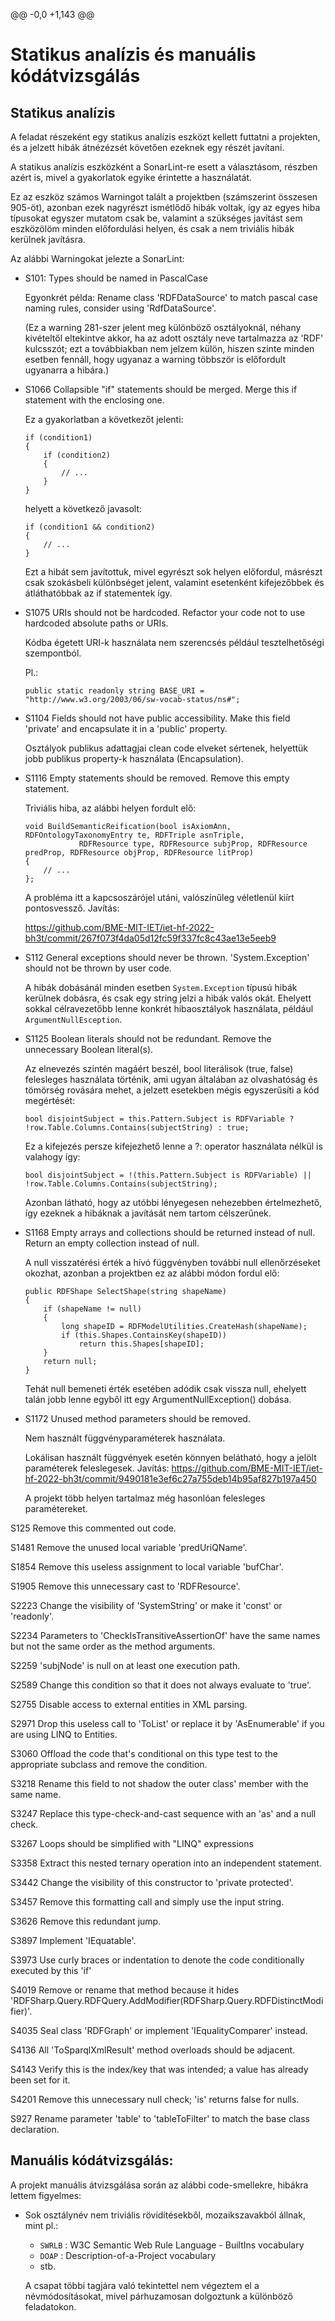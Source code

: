 @@ -0,0 +1,143 @@
# Statikus analízis és manuális kódátvizsgálás

## Statikus analízis

A feladat részeként egy statikus analízis eszközt kellett futtatni a projekten, és a jelzett hibák átnézézsét követően ezeknek egy részét javítani.

A statikus analízis eszközként a SonarLint-re esett a választásom, részben azért is, mivel a gyakorlatok egyike érintette a használatát.

Ez az eszköz számos Warningot talált a projektben (számszerint összesen 905-öt), azonban ezek nagyrészt ismétlődő hibák voltak, így az egyes hiba típusokat egyszer mutatom csak be, valamint a szükséges javítást sem eszközölöm minden előfordulási helyen, és csak a nem triviális hibák kerülnek javításra.



Az alábbi Warningokat jelezte a SonarLint:

- S101: Types should be named in PascalCase

    Egyonkrét példa: Rename class 'RDFDataSource' to match pascal case naming rules, consider using 'RdfDataSource'.

    (Ez a warning 281-szer jelent meg különböző osztályoknál, néhany kivételtől eltekintve akkor, ha az adott osztály neve tartalmazza az 'RDF' kulcsszót; ezt a továbbiakban nem jelzem külön, hiszen szinte minden esetben fennáll, hogy ugyanaz a warning többször is előfordult ugyanarra a hibára.)

- S1066	Collapsible "if" statements should be merged. Merge this if statement with the enclosing one.

    Ez a gyakorlatban a következőt jelenti:
    ```
    if (condition1)
    {
        if (condition2)
        {
            // ...
        }
    }
    ```
    helyett a következő javasolt:

    ```
    if (condition1 && condition2)
    {
        // ...
    }
    ```
    Ezt a hibát sem javítottuk, mivel egyrészt sok helyen előfordul, másrészt csak szokásbeli különbséget jelent, valamint esetenként kifejezőbbek és átláthatóbbak az if statementek így.

- S1075	URIs should not be hardcoded. Refactor your code not to use hardcoded absolute paths or URIs.

    Kódba égetett URI-k használata nem szerencsés például tesztelhetőségi szempontból.

    Pl.: 
    ```
    public static readonly string BASE_URI = "http://www.w3.org/2003/06/sw-vocab-status/ns#";
    ```


- S1104	Fields should not have public accessibility. Make this field 'private' and encapsulate it in a 'public' property.

    Osztályok publikus adattagjai clean code elveket sértenek, helyettük jobb publikus property-k használata (Encapsulation).


- S1116	Empty statements should be removed. Remove this empty statement.

    Triviális hiba, az alábbi helyen fordult elő:
    ```
    void BuildSemanticReification(bool isAxiomAnn, RDFOntologyTaxonomyEntry te, RDFTriple asnTriple,
                RDFResource type, RDFResource subjProp, RDFResource predProp, RDFResource objProp, RDFResource litProp)
    {
        // ...
    };
    ```
    A probléma itt a kapcsoszárójel utáni, valószínűleg véletlenül kiírt pontosvessző. Javítás:

    https://github.com/BME-MIT-IET/iet-hf-2022-bh3t/commit/267f073f4da05d12fc59f337fc8c43ae13e5eeb9
    

- S112	General exceptions should never be thrown. 'System.Exception' should not be thrown by user code.

    A hibák dobásánál minden esetben `System.Exception` típusú hibák kerülnek dobásra, és csak egy string jelzi a hibák valós okát. Ehelyett sokkal célravezetőbb lenne konkrét hibaosztályok használata, például `ArgumentNullEsception`. 


- S1125	Boolean literals should not be redundant. Remove the unnecessary Boolean literal(s).

    Az elnevezés szintén magáért beszél, bool literálisok (true, false) felesleges használata történik, ami ugyan általában az olvashatóság és tömörség rovására mehet, a jelzett esetekben mégis egyszerűsíti a kód megértését:

    ```
    bool disjointSubject = this.Pattern.Subject is RDFVariable ? !row.Table.Columns.Contains(subjectString) : true;
    ```
    Ez a kifejezés persze kifejezhető lenne a ?: operator használata nélkül is valahogy így:

    ```
    bool disjointSubject = !(this.Pattern.Subject is RDFVariable) || !row.Table.Columns.Contains(subjectString);
    ```
    Azonban látható, hogy az utóbbi lényegesen nehezebben értelmezhető, így ezeknek a hibáknak a javítását nem tartom célszerűnek.


- S1168	Empty arrays and collections should be returned instead of null. Return an empty collection instead of null.

    A null visszatérési érték a hívó függvényben további null ellenőrzéseket okozhat, azonban a projektben ez az alábbi módon fordul elő:
    ```
    public RDFShape SelectShape(string shapeName)
    {
        if (shapeName != null)
        {
            long shapeID = RDFModelUtilities.CreateHash(shapeName);
            if (this.Shapes.ContainsKey(shapeID))
                return this.Shapes[shapeID];
        }
        return null;
    }
    ```
    Tehát null bemeneti érték esetében adódik csak vissza null, ehelyett talán jobb lenne egyből itt egy ArgumentNullException() dobása.

- S1172	Unused method parameters should be removed.
    
    Nem használt függvényparaméterek használata.

    Lokálisan használt függvények esetén könnyen belátható, hogy a jelölt paraméterek feleslegesek.
    Javítás: https://github.com/BME-MIT-IET/iet-hf-2022-bh3t/commit/9490181e3ef6c27a755deb14b95af827b197a450

    A projekt több helyen tartalmaz még hasonlóan felesleges paramétereket.


S125	Remove this commented out code.


S1481	Remove the unused local variable 'predUriQName'.


S1854	Remove this useless assignment to local variable 'bufChar'.


S1905	Remove this unnecessary cast to 'RDFResource'.


S2223	Change the visibility of 'SystemString' or make it 'const' or 'readonly'.


S2234	Parameters to 'CheckIsTransitiveAssertionOf' have the same names but not the same order as the method arguments.


S2259	'subjNode' is null on at least one execution path.



S2589	Change this condition so that it does not always evaluate to 'true'.


S2755	Disable access to external entities in XML parsing.


S2971	Drop this useless call to 'ToList' or replace it by 'AsEnumerable' if you are using LINQ to Entities.


S3060	Offload the code that's conditional on this type test to the appropriate subclass and remove the condition.


S3218	Rename this field to not shadow the outer class' member with the same name.


S3247	Replace this type-check-and-cast sequence with an 'as' and a null check.


S3267	Loops should be simplified with "LINQ" expressions


S3358	Extract this nested ternary operation into an independent statement.


S3442	Change the visibility of this constructor to 'private protected'.


S3457	Remove this formatting call and simply use the input string.


S3626	Remove this redundant jump.


S3897	Implement 'IEquatable<RDFMemoryStore>'.


S3973	Use curly braces or indentation to denote the code conditionally executed by this 'if'


S4019	Remove or rename that method because it hides 'RDFSharp.Query.RDFQuery.AddModifier<T>(RDFSharp.Query.RDFDistinctModifier)'.


S4035	Seal class 'RDFGraph' or implement 'IEqualityComparer<T>' instead.


S4136	All 'ToSparqlXmlResult' method overloads should be adjacent.


S4143	Verify this is the index/key that was intended; a value has already been set for it.


S4201	Remove this unnecessary null check; 'is' returns false for nulls.


S927	Rename parameter 'table' to 'tableToFilter' to match the base class declaration.




## Manuális kódátvizsgálás:

A projekt manuális átvizsgálása során az alábbi code-smellekre, hibákra lettem figyelmes:

- Sok osztálynév nem triviális rövidítésekből, mozaikszavakból állnak, mint pl.:

    - `SWRLB` : W3C Semantic Web Rule Language - BuiltIns vocabulary
    - `DOAP` : Description-of-a-Project vocabulary
    - stb.

    A csapat többi tagjára való tekintettel nem végeztem el a névmódosításokat, mivel párhuzamosan dolgoztunk a különböző feladatokon.

